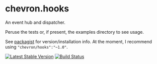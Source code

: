 # chevron.hooks

An event hub and dispatcher.

Peruse the tests or, if present, the examples directory to see usage.

See [packagist](https://packagist.org/packages/chevron/hooks) for version/installation info. At the moment, I recommend using `"chevron/hooks":"~1.0"`.

[![Latest Stable Version](https://poser.pugx.org/chevron/hooks/v/stable.svg)](https://packagist.org/packages/chevron/hooks)
[![Build Status](https://travis-ci.org/chevronphp/hooks.svg?branch=master)](https://travis-ci.org/chevronphp/hooks)



